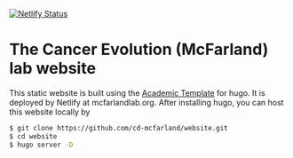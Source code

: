 [![Netlify Status](https://api.netlify.com/api/v1/badges/428af603-ced4-4372-a58b-de75f6b9bd14/deploy-status)](https://app.netlify.com/sites/cancer-evolution/deploys)

# The Cancer Evolution (McFarland) lab website

This static website is built using the [Academic Template](https://themes.gohugo.io/academic/) for hugo. It is deployed by Netlify at mcfarlandlab.org. After installing hugo, you can host this website locally by 
```sh
$ git clone https://github.com/cd-mcfarland/website.git
$ cd website
$ hugo server -D
```
